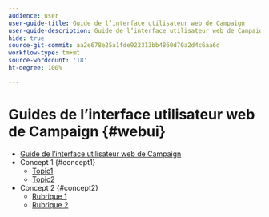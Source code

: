 ```yaml
---
audience: user
user-guide-title: Guide de l’interface utilisateur web de Campaign
user-guide-description: Guide de l’interface utilisateur web de Campaign
hide: true
source-git-commit: aa2e678e25a1fde922313bb4860d70a2d4c6aa6d
workflow-type: tm+mt
source-wordcount: '18'
ht-degree: 100%

---
```



# Guides de l’interface utilisateur web de Campaign {#webui}

+ [Guide de l’interface utilisateur web de Campaign](home.md)
+ Concept 1 {#concept1}
   + [Topic1](concept1/topic1.md)
   + [Topic2](concept1/topic2.md)
+ Concept 2 {#concept2}
   + [Rubrique 1](concept2/topic1.md)
   + [Rubrique 2](concept2/topic2.md)

